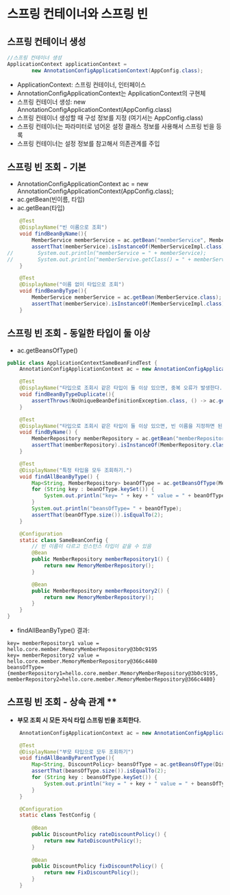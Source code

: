 # 스프링 컨테이너와 스프링 빈
## 스프링 컨테이너 생성
```java
//스프링 컨테이너 생성
ApplicationContext applicationContext =
        new AnnotationConfigApplicationContext(AppConfig.class);
```
- ApplicationContext: 스프링 컨테이너, 인터페이스
- AnnotationConfigApplicationContext는 ApplicationContext의 구현체
- 스프링 컨테이너 생성: new AnnotationConfigApplicationContext(AppConfig.class)
- 스프링 컨테이너 생성할 때 구성 정보를 지정 (여기서는 AppConfig.class)
- 스프링 컨테이너는 파라미터로 넘어온 설정 클래스 정보를 사용해서 스프링 빈을 등록
- 스프링 컨테이너는 설정 정보를 참고해서 의존관계를 주입

## 스프링 빈 조회 - 기본
- AnnotationConfigApplicationContext ac = new AnnotationConfigApplicationContext(AppConfig.class);
- ac.getBean(빈이름, 타입)
- ac.getBean(타입)
```java
    @Test
    @DisplayName("빈 이름으로 조회")
    void findBeanByName(){
        MemberService memberService = ac.getBean("memberService", MemberService.class);
        assertThat(memberService).isInstanceOf(MemberServiceImpl.class);
//        System.out.println("memberService = " + memberService);
//        System.out.println("memberServive.getClass() = " + memberService.getClass());
    }

    @Test
    @DisplayName("이름 없이 타입으로 조회")
    void findBeanByType(){
        MemberService memberService = ac.getBean(MemberService.class);
        assertThat(memberService).isInstanceOf(MemberServiceImpl.class);
    }
```
## 스프링 빈 조회 - 동일한 타입이 둘 이상
- ac.getBeansOfType()

```java
public class ApplicationContextSameBeanFindTest {
    AnnotationConfigApplicationContext ac = new AnnotationConfigApplicationContext(SameBeanConfig.class);

    @Test
    @DisplayName("타입으로 조회시 같은 타입이 둘 이상 있으면, 중복 오류가 발생한다.")
    void findBeanByTypeDuplicate(){
        assertThrows(NoUniqueBeanDefinitionException.class, () -> ac.getBean(MemberRepository.class));
    }

    @Test
    @DisplayName("타입으로 조회시 같은 타입이 둘 이상 있으면, 빈 이름을 지정하면 된다.")
    void findByName() {
        MemberRepository memberRepository = ac.getBean("memberRepository1", MemberRepository.class);
        assertThat(memberRepository).isInstanceOf(MemberRepository.class);
    }

    @Test
    @DisplayName("특정 타입을 모두 조회하기.")
    void findAllBeanByType() {
        Map<String, MemberRepository> beanOfType = ac.getBeansOfType(MemberRepository.class);
        for (String key : beanOfType.keySet()) {
            System.out.println("key= " + key + " value = " + beanOfType.get(key));
        }
        System.out.println("beansOfType= " + beanOfType);
        assertThat(beanOfType.size()).isEqualTo(2);
    }

    @Configuration
    static class SameBeanConfig {
        // 빈 이름이 다르고 인스턴스 타입이 같을 수 있음
        @Bean
        public MemberRepository memberRepository1() {
            return new MemoryMemberRepository();
        }

        @Bean
        public MemberRepository memberRepository2() {
            return new MemoryMemberRepository();
        }
    }
}
```

- findAllBeanByType() 결과:
```shell
key= memberRepository1 value = hello.core.member.MemoryMemberRepository@3b0c9195
key= memberRepository2 value = hello.core.member.MemoryMemberRepository@366c4480
beansOfType= {memberRepository1=hello.core.member.MemoryMemberRepository@3b0c9195, memberRepository2=hello.core.member.MemoryMemberRepository@366c4480}
```

## 스프링 빈 조회 - 상속 관계 **
- **부모 조회 시 모든 자식 타입 스프링 빈을 조회한다.**
```java
    AnnotationConfigApplicationContext ac = new AnnotationConfigApplicationContext(TestConfig.class);

    @Test
    @DisplayName("부모 타입으로 모두 조회하기")
    void findAllBeanByParentType(){
        Map<String, DiscountPolicy> beansOfType = ac.getBeansOfType(DiscountPolicy.class);
        assertThat(beansOfType.size()).isEqualTo(2);
        for (String key : beansOfType.keySet()) {
            System.out.println("key = " + key + " value = " + beansOfType.get(key));
        }
    }

    @Configuration
    static class TestConfig {
    
        @Bean
        public DiscountPolicy rateDiscountPolicy() {
            return new RateDiscountPolicy();
        }
    
        @Bean
        public DiscountPolicy fixDiscountPolicy() {
            return new FixDiscountPolicy();
        }
    }
```